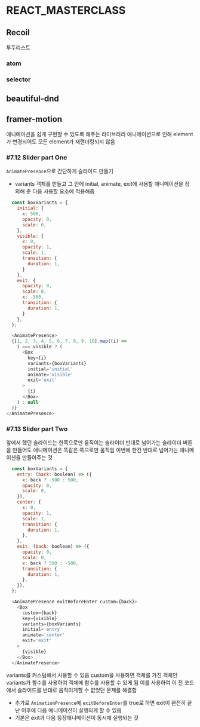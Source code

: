 #  REACT_MASTERCLASS

## Recoil
 투두리스트

### atom

### selector 

## beautiful-dnd

## framer-motion
애니메이션을 쉽게 구현할 수 있도록 해주는 라이브러리
애니메이션으로 인해 element가 변경되어도 모든 element가 재랜더링되지 않음

### #7.12 Slider part One

`AnimatePresence`으로 간단하게 슬라이드 만들기

- variants 객체를 만들고 그 안에 initial, animate, exit에 사용할 애니메이션을 정의해 준 다음 사용할 요소에 적용해줌

```js
  const boxVariants = {
    initial: {
      x: 500,
      opacity: 0,
      scale: 0,
    },
    visible: {
      x: 0,
      opacity: 1,
      scale: 1,
      transition: {
        duration: 1,
      }
    },
    exit: {
      opacity: 0,
      scale: 0,
      x: -500,
      transition: {
        duration: 1,
      }
    },
  };

  <AnimatePresence>
  {[1, 2, 3, 4, 5, 6, 7, 8, 9, 10].map((i) =>
    i === visible ? (
      <Box
        key={i}
        variants={boxVariants}
        initial='initial'
        animate='visible'
        exit='exit'
      >
        {i}
      </Box>
    ) : null
  )}
</AnimatePresence>
```

### #7.13 Slider part Two

앞에서 했던 슬라이드는 한쪽으로만 움직이는 슬라이더
반대로 넘어가는 슬라이더 버튼을 만들어도 애니메이션은 똑같은 쪽으로만 움직임
이번에 한건 반대로 넘어가는 애니메이션을 만들어주는 것

```js
  const boxVariants = {
    entry: (back: boolean) => ({
      x: back ? -500 : 500,
      opacity: 0,
      scale: 0,
    }),
    center: {
      x: 0,
      opacity: 1,
      scale: 1,
      transition: {
        duration: 1,
      },
    },
    exit: (back: boolean) => ({
      opacity: 0,
      scale: 0,
      x: back ? 500 : -500,
      transition: {
        duration: 1,
      },
    }),
  };

  <AnimatePresence exitBeforeEnter custom={back}>
    <Box
      custom={back}
      key={visible}
      variants={boxVariants}
      initial='entry'
      animate='center'
      exit='exit'
    >
      {visible}
    </Box>
  </AnimatePresence>
```

variants를 커스텀해서 사용할 수 있음
custom을 사용하면 객체를 가진 객체인 variants가 함수를 사용하여 객체에 함수를 사용할 수 있게 됨
이를 사용하여 이 전 코드에서 슬라이드를 반대로 움직이게할 수 없었던 문제를 해결함

+ 추가로 `AnimationPresence`에 `exitBeforeEnter`를 true로 하면 exit이 완전히 끝난 이후에 다음 애니메이션이 실행되게 할 수 있음
+ 기본은 exit과 다음 등장애니메이션이 동시에 실행되는 것
